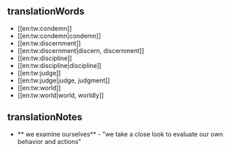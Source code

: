 ## translationWords

* [[en:tw:condemn]]
* [[en:tw:condemn|condemn]]
* [[en:tw:discernment]]
* [[en:tw:discernment|discern, discernment]]
* [[en:tw:discipline]]
* [[en:tw:discipline|discipline]]
* [[en:tw:judge]]
* [[en:tw:judge|judge, judgment]]
* [[en:tw:world]]
* [[en:tw:world|world, worldly]]

## translationNotes

* ** we examine ourselves** - "we take a close look to evaluate our own behavior and actions"
